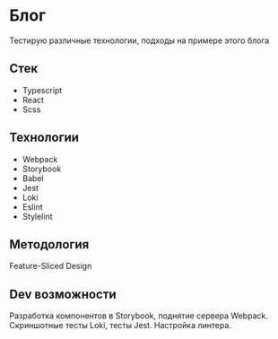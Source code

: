# Блог
Тестирую различные технологии, подходы на примере этого блога

## Стек

 - Typescript
 - React
 - Scss

## Технологии

 - Webpack
 - Storybook
 - Babel
 - Jest
 - Loki
 - Eslint
 - Stylelint

## Методология
Feature-Sliced Design

## Dev возможности

Разработка компонентов в Storybook, поднятие сервера Webpack. Скриншотные тесты Loki, тесты Jest. Настройка линтера.